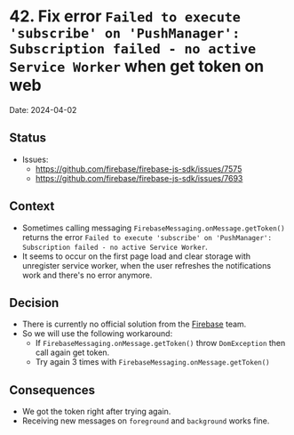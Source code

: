 # 42. Fix error `Failed to execute 'subscribe' on 'PushManager': Subscription failed - no active Service Worker` when get token on web

Date: 2024-04-02

## Status

- Issues: 
  - https://github.com/firebase/firebase-js-sdk/issues/7575
  - https://github.com/firebase/firebase-js-sdk/issues/7693

## Context

- Sometimes calling messaging `FirebaseMessaging.onMessage.getToken()` returns the error `Failed to execute 'subscribe' on 'PushManager': Subscription failed - no active Service Worker`.
- It seems to occur on the first page load and clear storage with unregister service worker, when the user refreshes the notifications work and there's no error anymore.

## Decision

- There is currently no official solution from the [Firebase](https://github.com/firebase/firebase-js-sdk) team.
- So we will use the following workaround:
  - If `FirebaseMessaging.onMessage.getToken()` throw `DomException` then call again get token. 
  - Try again 3 times with `FirebaseMessaging.onMessage.getToken()`
  
## Consequences

- We got the token right after trying again.
- Receiving new messages on `foreground` and `background` works fine.
